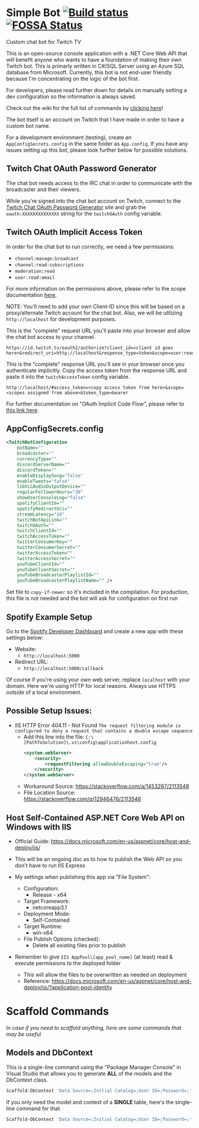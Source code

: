 # Simple Bot [![Build status](https://ci.appveyor.com/api/projects/status/k0cgg8xeqgh58uc7?svg=true)](https://ci.appveyor.com/project/SimpleSandman/twitchbot) [![FOSSA Status](https://app.fossa.com/api/projects/git%2Bgithub.com%2FSimpleSandman%2FTwitchBot.svg?type=shield)](https://app.fossa.com/projects/git%2Bgithub.com%2FSimpleSandman%2FTwitchBot?ref=badge_shield)
Custom chat bot for Twitch TV

This is an open-source console application with a .NET Core Web API that will benefit anyone who wants to have a foundation of making their own Twitch bot. This is primarly written in C#/SQL Server using an Azure SQL database from Microsoft. Currently, this bot is not end-user friendly because I'm concentrating on the logic of the bot first.

For developers, please read further down for details on manually setting a dev configuration so the information is always saved.

Check out the wiki for the full list of commands by [clicking here](https://github.com/SimpleSandman/TwitchBot/wiki/List-of-Commands)!

The bot itself is an account on Twitch that I have made in order to have a custom bot name.

For a development environment (testing), create an `AppConfigSecrets.config` in the same folder as `App.config`. If you have any issues setting up this bot, please look further below for possible solutions.

## Twitch Chat OAuth Password Generator

The chat bot needs access to the IRC chat in order to communicate with the broadcaster and their viewers.

While you're signed into the chat bot account on Twitch, connect to the [Twitch Chat OAuth Password Generator](https://www.twitchapps.com/tmi/) site and grab the `oauth:XXXXXXXXXXXXXX` string for the `twitchOAuth` config variable.

## Twitch OAuth Implicit Access Token

In order for the chat bot to run correctly, we need a few permissions:
- `channel:manage:broadcast`
- `channel:read:subscriptions`
- `moderation:read`
- `user:read:email`

For more information on the permissions above, please refer to the scope documentation [here](https://dev.twitch.tv/docs/authentication#scopes).

NOTE: You'll need to add your own Client-ID since this will be based on a proxy/alternate Twitch account for the chat bot. Also, we will be utilizing `http://localhost` for development purposes.

This is the "complete" request URL you'll paste into your browser and allow the chat bot access to your channel.

```
https://id.twitch.tv/oauth2/authorize?client_id=<client id goes here>&redirect_uri=http://localhost&response_type=token&scope=user:read:email+channel:read:subscriptions+channel:manage:broadcast+moderation:read
```

This is the "complete" response URL you'll see in your browser once you authenticate implicitly. Copy the access token from the response URL and paste it into the `twitchAccessToken` config variable.

```
http://localhost/#access_token=<copy access token from here>&scope=<scopes assigned from above>&token_type=bearer
```

For further documentation on "OAuth Implicit Code Flow", please refer to [this link here](https://dev.twitch.tv/docs/authentication/getting-tokens-oauth/#oauth-implicit-code-flow).

## AppConfigSecrets.config

```xml
<TwitchBotConfiguration 
    botName="" 
    broadcaster="" 
    currencyType=""
    discordServerName=""
    discordToken=""
    enableDisplaySong="false"
    enableTweets="false" 
    libVLCAudioOutputDevice=""
    regularFollowerHours="30"
    showUserConsoleLog="false"
    spotifyClientId=""
    spotifyRedirectUri=""
    streamLatency="10" 
    twitchBotApiLink=""
    twitchOAuth="" 
    twitchClientId=""
    twitchAccessToken="" 
    twitterConsumerKey="" 
    twitterConsumerSecret=""
    twitterAccessToken="" 
    twitterAccessSecret="" 
    youTubeClientId="" 
    youTubeClientSecret=""
    youTubeBroadcasterPlaylistId=""
    youTubeBroadcasterPlaylistName="" />
```

Set file to `copy-if-newer` so it's included in the compilation. For production, this file is not needed and the bot will ask for configuration on first run

## Spotify Example Setup

Go to the [Spotify Developer Dashboard](https://developer.spotify.com/dashboard/) and create a new app with these settings below:

- Website:
  - `http://localhost:5000`
- Redirect URL:
  - `http://localhost:5000/callback`

Of course if you're using your own web server, replace `localhost` with your domain. Here we're using HTTP for local reasons. Always use HTTPS outside of a local environment.

## Possible Setup Issues:
- IIS HTTP Error 404.11 - Not Found `The request filtering module is configured to deny a request that contains a double escape sequence`
  - Add this line into the file: `C:\[PathToSolution]\.vs\config\applicationhost.config`
    ```xml
    <system.webServer>
        <security>
            <requestFiltering allowDoubleEscaping="true"/>
        </security>
    </system.webServer>
    ```
  - Workaround Source: https://stackoverflow.com/a/1453287/2113548
  - File Location Source: https://stackoverflow.com/q/12946476/2113548

## Host Self-Contained ASP.NET Core Web API on Windows with IIS
- Official Guide: https://docs.microsoft.com/en-us/aspnet/core/host-and-deploy/iis/
- This will be an ongoing doc as to how to publish the Web API so you don't have to run IIS Express

- My settings when publishing this app via "File System":
  - Configuration:
    - Release - x64
  - Target Framework:
    - netcoreapp3.1
  - Deployment Mode:
    - Self-Contained
  - Target Runtime:
    - win-x64
  - File Publish Options (checked):
    - Delete all existing files prior to publish
    
- Remember to give `IIS AppPool\[app_pool_name]` (at least) read & execute permissions to the deployed folder
  - This will allow the files to be overwritten as needed on deployment
  - Reference: https://docs.microsoft.com/en-us/aspnet/core/host-and-deploy/iis/?application-pool-identity

# Scaffold Commands
*In case if you need to scaffold anything, here are some commands that may be useful*

## Models and DbContext

This is a single-line command using the "Package Manager Console" in Visual Studio that allows you to generate **ALL** of the models and the DbContext class.
```powershell
Scaffold-DbContext 'Data Source=;Initial Catalog=;User ID=;Password=;' Microsoft.EntityFrameworkCore.SqlServer -OutputDir Models -ContextDir Context
```

If you only need the model and context of a **SINGLE** table, here's the single-line command for that.
```powershell
Scaffold-DbContext 'Data Source=;Initial Catalog=;User ID=;Password=;' Microsoft.EntityFrameworkCore.SqlServer -OutputDir Models -ContextDir Context -T <TABLE_NAME_HERE>
```
